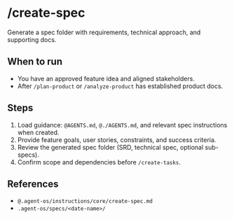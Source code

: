 # /create-spec

Generate a spec folder with requirements, technical approach, and supporting docs.

## When to run
- You have an approved feature idea and aligned stakeholders.
- After `/plan-product` or `/analyze-product` has established product docs.

## Steps
1. Load guidance: `@AGENTS.md`, `@./AGENTS.md`, and relevant spec instructions when created.
2. Provide feature goals, user stories, constraints, and success criteria.
3. Review the generated spec folder (SRD, technical spec, optional sub-specs).
4. Confirm scope and dependencies before `/create-tasks`.

## References
- `@.agent-os/instructions/core/create-spec.md`
- `.agent-os/specs/<date-name>/`
